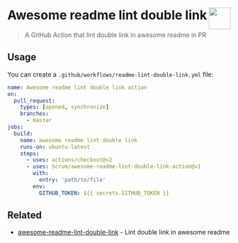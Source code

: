 # <img valign="text-bottom" height="49" src="https://raw.githubusercontent.com/sdras/awesome-actions/master/awesome-actions.png" align="right"> Awesome readme lint double link
> A GitHub Action that lint double link in awesome readme in PR 


## Usage

You can create a `.github/workflows/readme-lint-double-link.yml` file:

```yaml
name: Awesome readme lint double link action
on:
  pull_request:
    types: [opened, synchronize]
    branches:
      - master
jobs:
  build:
    name: awesome readme lint double link
    runs-on: ubuntu-latest
    steps:
      - uses: actions/checkout@v2
      - uses: Scrum/awesome-readme-lint-double-link-action@v1
        with:
          entry: 'path/to/file'
        env:
          GITHUB_TOKEN: ${{ secrets.GITHUB_TOKEN }}
```

## Related
- [awesome-readme-lint-double-link](https://github.com/Scrum/awesome-readme-lint-double-link) - Lint double link in awesome readme
